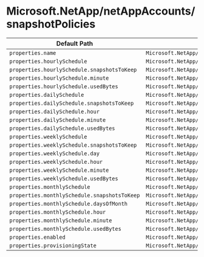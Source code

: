 # Microsoft.NetApp/netAppAccounts/snapshotPolicies

| Default Path | Alias |
|---|---|
| `properties.name` | `Microsoft.NetApp/netAppAccounts/snapshotPolicies/name` |
| `properties.hourlySchedule` | `Microsoft.NetApp/netAppAccounts/snapshotPolicies/hourlySchedule` |
| `properties.hourlySchedule.snapshotsToKeep` | `Microsoft.NetApp/netAppAccounts/snapshotPolicies/hourlySchedule.snapshotsToKeep` |
| `properties.hourlySchedule.minute` | `Microsoft.NetApp/netAppAccounts/snapshotPolicies/hourlySchedule.minute` |
| `properties.hourlySchedule.usedBytes` | `Microsoft.NetApp/netAppAccounts/snapshotPolicies/hourlySchedule.usedBytes` |
| `properties.dailySchedule` | `Microsoft.NetApp/netAppAccounts/snapshotPolicies/dailySchedule` |
| `properties.dailySchedule.snapshotsToKeep` | `Microsoft.NetApp/netAppAccounts/snapshotPolicies/dailySchedule.snapshotsToKeep` |
| `properties.dailySchedule.hour` | `Microsoft.NetApp/netAppAccounts/snapshotPolicies/dailySchedule.hour` |
| `properties.dailySchedule.minute` | `Microsoft.NetApp/netAppAccounts/snapshotPolicies/dailySchedule.minute` |
| `properties.dailySchedule.usedBytes` | `Microsoft.NetApp/netAppAccounts/snapshotPolicies/dailySchedule.usedBytes` |
| `properties.weeklySchedule` | `Microsoft.NetApp/netAppAccounts/snapshotPolicies/weeklySchedule` |
| `properties.weeklySchedule.snapshotsToKeep` | `Microsoft.NetApp/netAppAccounts/snapshotPolicies/weeklySchedule.snapshotsToKeep` |
| `properties.weeklySchedule.day` | `Microsoft.NetApp/netAppAccounts/snapshotPolicies/weeklySchedule.day` |
| `properties.weeklySchedule.hour` | `Microsoft.NetApp/netAppAccounts/snapshotPolicies/weeklySchedule.hour` |
| `properties.weeklySchedule.minute` | `Microsoft.NetApp/netAppAccounts/snapshotPolicies/weeklySchedule.minute` |
| `properties.weeklySchedule.usedBytes` | `Microsoft.NetApp/netAppAccounts/snapshotPolicies/weeklySchedule.usedBytes` |
| `properties.monthlySchedule` | `Microsoft.NetApp/netAppAccounts/snapshotPolicies/monthlySchedule` |
| `properties.monthlySchedule.snapshotsToKeep` | `Microsoft.NetApp/netAppAccounts/snapshotPolicies/monthlySchedule.snapshotsToKeep` |
| `properties.monthlySchedule.daysOfMonth` | `Microsoft.NetApp/netAppAccounts/snapshotPolicies/monthlySchedule.daysOfMonth` |
| `properties.monthlySchedule.hour` | `Microsoft.NetApp/netAppAccounts/snapshotPolicies/monthlySchedule.hour` |
| `properties.monthlySchedule.minute` | `Microsoft.NetApp/netAppAccounts/snapshotPolicies/monthlySchedule.minute` |
| `properties.monthlySchedule.usedBytes` | `Microsoft.NetApp/netAppAccounts/snapshotPolicies/monthlySchedule.usedBytes` |
| `properties.enabled` | `Microsoft.NetApp/netAppAccounts/snapshotPolicies/enabled` |
| `properties.provisioningState` | `Microsoft.NetApp/netAppAccounts/snapshotPolicies/provisioningState` |

